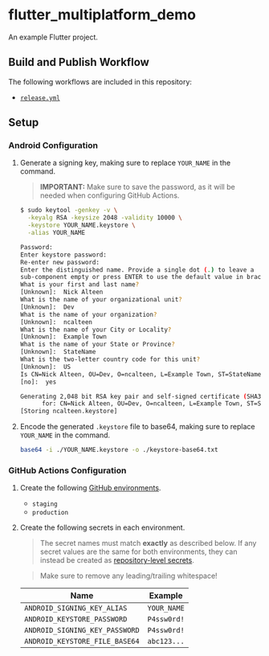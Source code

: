 # flutter_multiplatform_demo

An example Flutter project.

## Build and Publish Workflow

The following workflows are included in this repository:

- [`release.yml`](./.github/workflows/release.yml)

## Setup

### Android Configuration

1. Generate a signing key, making sure to replace `YOUR_NAME` in the command.

   > **IMPORTANT:** Make sure to save the password, as it will be needed when
   > configuring GitHub Actions.

   ```bash
   $ sudo keytool -genkey -v \
     -keyalg RSA -keysize 2048 -validity 10000 \
     -keystore YOUR_NAME.keystore \
     -alias YOUR_NAME

   Password:
   Enter keystore password:
   Re-enter new password:
   Enter the distinguished name. Provide a single dot (.) to leave a
   sub-component empty or press ENTER to use the default value in braces.
   What is your first and last name?
   [Unknown]:  Nick Alteen
   What is the name of your organizational unit?
   [Unknown]:  Dev
   What is the name of your organization?
   [Unknown]:  ncalteen
   What is the name of your City or Locality?
   [Unknown]:  Example Town
   What is the name of your State or Province?
   [Unknown]:  StateName
   What is the two-letter country code for this unit?
   [Unknown]:  US
   Is CN=Nick Alteen, OU=Dev, O=ncalteen, L=Example Town, ST=StateName, C=US correct?
   [no]:  yes

   Generating 2,048 bit RSA key pair and self-signed certificate (SHA384withRSA) with a validity of 10,000 days
         for: CN=Nick Alteen, OU=Dev, O=ncalteen, L=Example Town, ST=StateName, C=US
   [Storing ncalteen.keystore]
   ```

1. Encode the generated `.keystore` file to base64, making sure to replace
   `YOUR_NAME` in the command.

   ```bash
   base64 -i ./YOUR_NAME.keystore -o ./keystore-base64.txt
   ```

### GitHub Actions Configuration

1. Create the following
   [GitHub environments](https://docs.github.com/en/actions/security-guides/using-secrets-in-github-actions#creating-secrets-for-an-environment).

   - `staging`
   - `production`

1. Create the following secrets in each environment.

   > The secret names must match **exactly** as described below. If any secret
   > values are the same for both environments, they can instead be created as
   > [repository-level secrets](https://docs.github.com/en/actions/security-guides/using-secrets-in-github-actions#creating-secrets-for-a-repository).

   > Make sure to remove any leading/trailing whitespace!

   | Name                           | Example     |
   | ------------------------------ | ----------- |
   | `ANDROID_SIGNING_KEY_ALIAS`    | `YOUR_NAME` |
   | `ANDROID_KEYSTORE_PASSWORD`    | `P4ssw0rd!` |
   | `ANDROID_SIGNING_KEY_PASSWORD` | `P4ssw0rd!` |
   | `ANDROID_KEYSTORE_FILE_BASE64` | `abc123...` |
